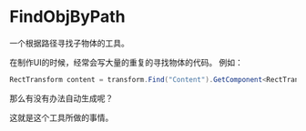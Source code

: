 # FindObjByPath
一个根据路径寻找子物体的工具。

在制作UI的时候，经常会写大量的重复的寻找物体的代码。
例如：
``` c# 
RectTransform content = transform.Find("Content").GetComponent<RectTransform>();
```
那么有没有办法自动生成呢？

这就是这个工具所做的事情。

